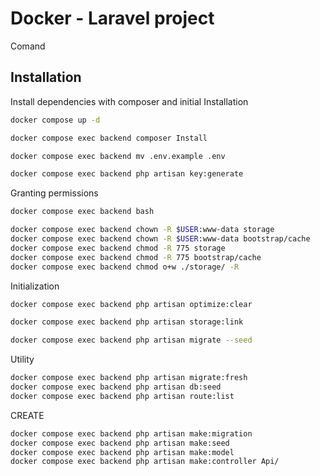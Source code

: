 
# Docker - Laravel project

Comand




## Installation

Install dependencies with composer and initial Installation

```bash
docker compose up -d

docker compose exec backend composer Install

docker compose exec backend mv .env.example .env

docker compose exec backend php artisan key:generate

```
    
Granting permissions

```bash
docker compose exec backend bash

docker compose exec backend chown -R $USER:www-data storage
docker compose exec backend chown -R $USER:www-data bootstrap/cache
docker compose exec backend chmod -R 775 storage
docker compose exec backend chmod -R 775 bootstrap/cache
docker compose exec backend chmod o+w ./storage/ -R

```

Initialization
```bash
docker compose exec backend php artisan optimize:clear

docker compose exec backend php artisan storage:link

docker compose exec backend php artisan migrate --seed
```

Utility

```bash
docker compose exec backend php artisan migrate:fresh
docker compose exec backend php artisan db:seed
docker compose exec backend php artisan route:list

```

CREATE 

```bash
docker compose exec backend php artisan make:migration
docker compose exec backend php artisan make:seed
docker compose exec backend php artisan make:model
docker compose exec backend php artisan make:controller Api/
```


